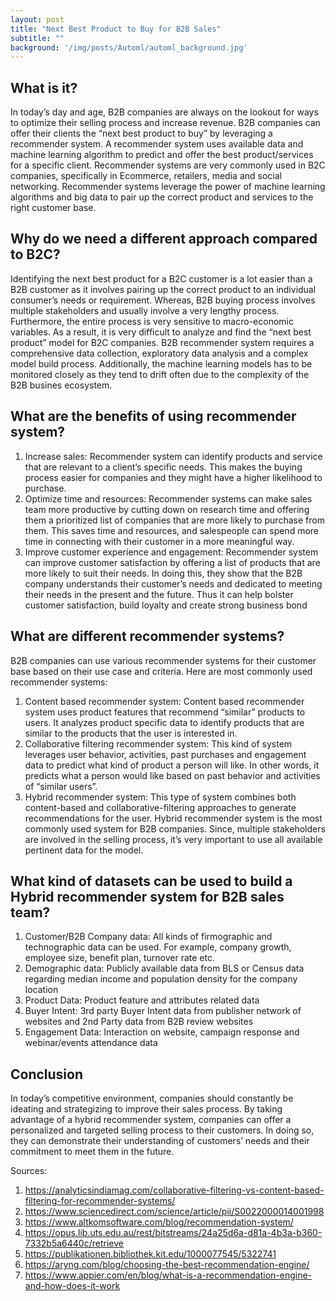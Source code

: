 ```yaml
---
layout: post
title: "Next Best Product to Buy for B2B Sales"
subtitle: ""
background: '/img/posts/Automl/automl_background.jpg'
---
```

## What is it?
In today’s day and age, B2B companies are always on the lookout for ways to optimize their selling process and increase revenue. B2B companies can offer their clients the “next best product to buy” by leveraging a recommender system. A recommender system uses available data and machine learning algorithm to predict and offer the best product/services for a specific client. Recommender systems are very commonly used in B2C companies, specifically in Ecommerce, retailers, media and social networking. Recommender systems leverage the power of machine learning algorithms and big data to pair up the correct product and services to the right customer base.

## Why do we need a different approach compared to B2C?
Identifying the next best product for a B2C customer is a lot easier than a B2B customer as it involves pairing up the correct product to an individual consumer’s needs or requirement. Whereas, B2B buying process involves multiple stakeholders and usually involve a very lengthy process. Furthermore, the entire process is very sensitive to macro-economic variables. As a result, it is very difficult to analyze and find the “next best product” model for B2C companies. B2B recommender system requires a comprehensive data collection, exploratory data analysis and a complex model build process. Additionally, the machine learning models has to be monitored closely as they tend to drift often due to the complexity of the B2B busines ecosystem.

## What are the benefits of using recommender system?
1.	Increase sales: Recommender system can identify products and service that are relevant to a client’s specific needs. This makes the buying process easier for companies and they might have a higher likelihood to purchase.
2.	Optimize time and resources: Recommender systems can make sales team more productive by cutting down on research time and offering them a prioritized list of companies that are more likely to purchase from them. This saves time and resources, and salespeople can spend more time in connecting with their customer in a more meaningful way.
3.	Improve customer experience and engagement: Recommender system can improve customer satisfaction by offering a list of products that are more likely to suit their needs. In doing this, they show that the B2B company understands their customer’s needs and dedicated to meeting their needs in the present and the future. Thus it can help bolster customer satisfaction, build loyalty and create strong business bond


## What are different recommender systems?
B2B companies can use various recommender systems for their customer base based on their use case and criteria. Here are most commonly used recommender systems:
1.	Content based recommender system: Content based recommender system uses product features that recommend “similar” products to users. It analyzes product specific data to identify products that are similar to the products that the user is interested in.
2.	Collaborative filtering recommender system: This kind of system leverages user behavior, activities, past purchases and engagement data to predict what kind of product a person will like. In other words, it predicts what a person would like based on past behavior and activities of “similar users”.
3.	Hybrid recommender system: This type of system combines both content-based and collaborative-filtering approaches to generate recommendations for the user. Hybrid recommender system is the most commonly used system for B2B companies. Since, multiple stakeholders are involved in the selling process, it’s very important to use all available pertinent data for the model.

## What kind of datasets can be used to build a Hybrid recommender system for B2B sales team?
1. Customer/B2B Company data: All kinds of firmographic and technographic data can be used. For example, company growth, employee size, benefit plan, turnover rate etc. 
2. Demographic data: Publicly available data from BLS or Census data regarding median income and population density for the company location
3. Product Data: Product feature and attributes related data
4. Buyer Intent: 3rd party Buyer Intent data from publisher network of websites and 2nd Party data from B2B review websites
5. Engagement Data: Interaction on website, campaign response and webinar/events attendance data

## Conclusion
In today’s competitive environment, companies should constantly be ideating and strategizing to improve their sales process. By taking advantage of a hybrid recommender system, companies can offer a personalized and targeted selling process to their customers. In doing so, they can demonstrate their understanding of customers’ needs and their commitment to meet them in the future.


Sources:

1. <https://analyticsindiamag.com/collaborative-filtering-vs-content-based-filtering-for-recommender-systems/>
2. <https://www.sciencedirect.com/science/article/pii/S0022000014001998>
3. <https://www.altkomsoftware.com/blog/recommendation-system/>
4. <https://opus.lib.uts.edu.au/rest/bitstreams/24a25d6a-d81a-4b3a-b360-7332b5a6440c/retrieve>
5. <https://publikationen.bibliothek.kit.edu/1000077545/5322741>
6. <https://aryng.com/blog/choosing-the-best-recommendation-engine/>
7. <https://www.appier.com/en/blog/what-is-a-recommendation-engine-and-how-does-it-work>
